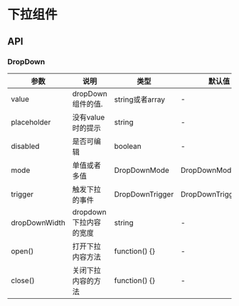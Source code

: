
# 下拉组件

## API

### DropDown
| 参数      | 说明             | 类型      | 默认值  |
|----------|------------------|----------|--------|
| value  | dropDown组件的值.   | string或者array| - |
| placeholder | 没有value时的提示 | string | - |
| disabled | 是否可编辑 | boolean | - |
| mode | 单值或者多值 | DropDownMode | DropDownMode.single|
| trigger | 触发下拉的事件 | DropDownTrigger | DropDownTrigger.click |
| dropDownWidth | dropdown 下拉内容的宽度 | string | - |
| open() | 打开下拉内容方法 | function() {} | - |
| close() |  关闭下拉内容的方法 | function() {}  | - |
